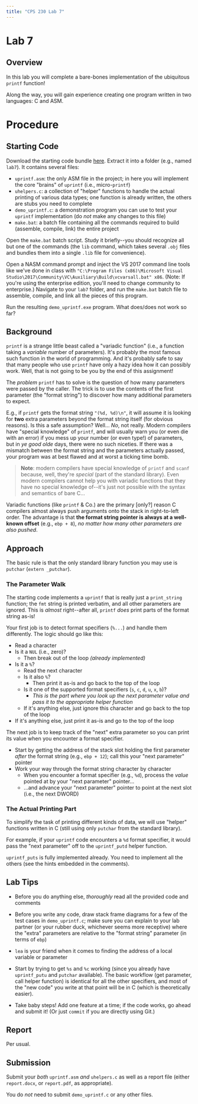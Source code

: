 ```yaml
---
title: "CPS 230 Lab 7"
---
```


# Lab 7
## Overview

In this lab you will complete a bare-bones implementation of the ubiquitous `printf` function!

Along the way, you will gain experience creating one program written in two languages: C and ASM.

# Procedure

## Starting Code

Download the starting code bundle [here](/course/bju/content/cps230/downloads/lab7_starting_code.zip).  Extract it into a folder (e.g., named `lab7`).  It contains
several files:

* `uprintf.asm`: the only ASM file in the project; in here you will implement the core "brains" of `uprintf` (i.e., micro-`printf`)
* `uhelpers.c`: a collection of "helper" functions to handle the actual printing of various data types; one function is already written, the others are stubs you need to complete
* `demo_uprintf.c`: a demonstration program you can use to test your `uprintf` implementation (do *not* make any changes to this file)
* `make.bat`: a batch file containing all the commands required to build (assemble, compile, link) the entire project

Open the `make.bat` batch script.  Study it briefly--you should recognize all but one of the commands (the `lib` command, which takes several `.obj` files and bundles them into a single `.lib` file for convenience).

Open a NASM command prompt and inject the VS 2017 command line tools like we've done in class with `"C:\Program Files (x86)\Microsoft Visual Studio\2017\Community\VC\Auxiliary\Build\vcvarsall.bat" x86`. (Note: If you're using the enterprise edition, you'll need to change community to enterprise.) Navigate to your `lab7` folder, and run the `make.bat` batch file to assemble, compile, and link all the pieces of this program.

Run the resulting `demo_uprintf.exe` program.  What does/does not work so far?

## Background

`printf` is a strange little beast called a "variadic function" (i.e., a function taking a *variable* number of parameters).
It's probably the most famous such function in the world of programming.  And it's probably safe to say that many people who
use `printf` have only a hazy idea how it can possibly work.  Well, that is not going to be you by the end of this assignment!

The *problem* `printf` has to solve is the question of how many parameters were passed by the caller.  The trick is to
use the contents of the first parameter (the "format string") to discover how many additional parameters to expect.

E.g., if `printf` gets the format string `"(%d, %d)\n"`, it will assume it is looking for **two** extra parameters beyond
the format string itself (for obvious reasons).  Is this a safe assumption?  Well... *No*, not really.  Modern compilers
have "special knowledge" of `printf`, and will usually warn you (or even die with an error) if you mess up your number
(or even type!) of parameters, but in *ye good olde* days, there were no such niceties.  If there was a mismatch between
the format string and the parameters actually passed, your program was at best flawed and at worst a ticking time bomb.

> **Note**: modern compilers have special knowledge of `printf` and `scanf` because, well, they're *special* (part
> of the standard library).  Even modern compilers cannot help you with variadic functions that they have no special
> knowledge of--it's just not possible with the syntax and semantics of bare C...

Variadic functions (like `printf` & Co.) are the primary [only?] reason C compilers almost always push arguments
onto the stack in right-to-left order.  The advantage is that **the format string pointer is always at a well-known offset**
(e.g., `ebp + 8`),  *no matter how many other parameters are also pushed*.

## Approach

The basic rule is that the only standard library function you may use is `putchar` (`extern _putchar`).

### The Parameter Walk

The starting code implements a `uprintf` that is really just a `print_string` function; the `fmt` string is printed verbatim,
and all other parameters are ignored.  This is *almost* right--after all, `printf` *does* print parts of the format string as-is!

Your first job is to detect format specifiers (`%...`) and handle them differently.  The logic should go like this:

* Read a character
* Is it a `NUL` (i.e., zero)?
    * Then break out of the loop *(already implemented)*
* Is it a `%`?
    * Read the next character
    * Is it also `%`?
        * Then print it as-is and go back to the top of the loop
    * Is it one of the supported format specifiers (`s`, `c`, `d`, `u`, `x`, `b`)?
        * *This is the part where you look up the next parameter value and pass it to the appropriate helper function*
    * If it's anything else, just ignore this character and go back to the top of the loop
* If it's anything else, just print it as-is and go to the top of the loop


The next job is to keep track of the "next" extra parameter so you can print its value when you encounter a format specifier.

* Start by getting the address of the stack slot holding the first parameter *after* the format string (e.g., `ebp + 12`);
    call this your "next parameter" pointer
* Work your way through the format string character by character
    * When you encounter a format specifier (e.g., `%d`), process the *value* pointed at by your "next parameter" pointer...
    * ...and advance your "next parameter" pointer to point at the next slot (i.e., the next DWORD)


### The Actual Printing Part

To simplify the task of printing different kinds of data, we will use "helper" functions written in C (still using only `putchar` from the standard library).

For example, if your `uprintf` code encounters a `%d` format specifier, it would pass the "next parameter" off to the `uprintf_putd` helper function.

`uprintf_puts` is fully implemented already.  You need to implement all the others (see the hints embedded in the comments).


## Lab Tips

* Before you do anything else, *thoroughly* read all the provided code and comments

* Before you write any code, draw stack frame diagrams for a few of the test cases in `demo_uprintf.c`;
    make sure you can explain to your lab partner (or your rubber duck, whichever seems more receptive)
    where the "extra" parameters are relative to the "format string" parameter (in terms of `ebp`)

* `lea` is your friend when it comes to finding the address of a local variable or parameter

* Start by trying to get `%s` and `%c` working (since you already have `uprintf_putu` and `putchar` available).
    The basic workflow (get parameter, call helper function) is identical for all the other specifiers,
    and most of the "new code" you write at that point will be in C (which is theoretically easier).

* Take baby steps!  Add one feature at a time; if the code works, go ahead and submit it!  (Or just `commit` if you are directly using Git.)

## Report

Per usual.

## Submission

Submit your *both* `uprintf.asm` *and* `uhelpers.c` as well as a report file (either `report.docx`, or `report.pdf`, as appropriate).

You do *not* need to submit `demo_uprintf.c` or any other files.

